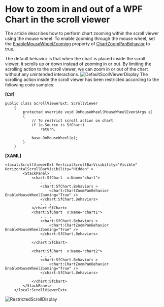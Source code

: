 # How to zoom in and out of a WPF Chart in the scroll viewer
The article describes how to perform chart zooming within the scroll viewer using the mouse wheel. To enable zooming through the mouse wheel, set the [EnableMouseWheelZooming](https://help.syncfusion.com/cr/wpf/Syncfusion.UI.Xaml.Charts.ChartZoomPanBehavior.html#Syncfusion_UI_Xaml_Charts_ChartZoomPanBehavior_EnableMouseWheelZooming) property of [ChartZoomPanBehavior](https://help.syncfusion.com/cr/wpf/Syncfusion.UI.Xaml.Charts.ChartZoomPanBehavior.html) to true. 

The default behavior is that when the chart is placed inside the scroll viewer, it scrolls up or down instead of zooming in or out. By limiting the scrolling action to the scroll viewer, we can zoom in or out of the chart without any unintended interactions.
![DefaultScollViewerDisplay](https://user-images.githubusercontent.com/105496706/228227912-cb158545-f566-45fe-85ad-ae84cb03fbdf.gif)
The scrolling action inside the scroll viewer has been restricted according to the following code samples:

**[C#]**
```
public class ScrollViewerExt: ScrollViewer
    {
        protected override void OnMouseWheel(MouseWheelEventArgs e)
        {
            // To restrict scroll action on chart
            if (e.Source is SfChart)
                return;
            
            base.OnMouseWheel(e);
        }
    }
```
**[XAML]**
```
<local:ScrollViewerExt VerticalScrollBarVisibility="Visible" HorizontalScrollBarVisibility="Hidden" >
        <StackPanel>
            <chart:SfChart  x:Name="chart">
                . . .
                <chart:SfChart.Behaviors >
                    <chart:ChartZoomPanBehavior EnableMouseWheelZooming="True" />
                </chart:SfChart.Behaviors>
                . . .
            </chart:SfChart>
            <chart:SfChart  x:Name="chart1">
                . . .
                <chart:SfChart.Behaviors >
                    <chart:ChartZoomPanBehavior EnableMouseWheelZooming="True" />
                </chart:SfChart.Behaviors>
                . . .
            </chart:SfChart>

            <chart:SfChart  x:Name="chart2">
                . . .
                <chart:SfChart.Behaviors >
                    <chart:ChartZoomPanBehavior EnableMouseWheelZooming="True" />
                </chart:SfChart.Behaviors>
                . . .
            </chart:SfChart>
        </StackPanel>
    </local:ScrollViewerExt>
```
![RestrictedScrollDisplay](https://user-images.githubusercontent.com/105496706/228233809-eae9a7bc-c5b4-408a-8ce2-27991f1e5110.gif)
